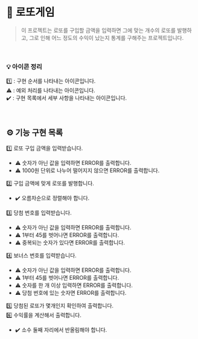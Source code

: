 # 💸 로또게임

> 이 프로젝트는 로또를 구입할 금액을 입력하면 그에 맞는 개수의 로또를 발행하고, 그로 인해 어느 정도의 수익이 났는지 통계를 구해주는 프로젝트입니다.

<br>

### 💡 아이콘 정리

1️⃣ : 구현 순서를 나타내는 아이콘입니다.  
⚠️ : 예외 처리를 나타내는 아이콘입니다.  
✔️ : 구현 목록에서 세부 사항을 나타내는 아이콘입니다.

<br>

## ⚙️ 기능 구현 목록

1️⃣ 로또 구입 금액을 입력받습니다.

- ⚠️ 숫자가 아닌 값을 입력하면 ERROR를 출력합니다.
- ⚠️ 1000원 단위로 나누어 떨어지지 않으면 ERROR를 출력합니다.

2️⃣ 구입 금액에 맞게 로또를 발행합니다.

- ✔️ 오름차순으로 정렬해야 합니다.

3️⃣ 당첨 번호를 입력받습니다.

- ⚠️ 숫자가 아닌 값을 입력하면 ERROR를 출력합니다.
- ⚠️ 1부터 45를 벗어나면 ERROR를 출력합니다.
- ⚠️ 중복되는 숫자가 있다면 ERROR를 출력합니다.

4️⃣ 보너스 번호를 입력받습니다.

- ⚠️ 숫자가 아닌 값을 입력하면 ERROR를 출력합니다.
- ⚠️ 1부터 45를 벗어나면 ERROR를 출력합니다.
- ⚠️ 숫자를 한 개 이상 입력하면 ERROR를 출력합니다.
- ⚠️ 당첨 번호에 있는 숫자면 ERROR를 출력합니다.

5️⃣ 당첨된 로또가 몇개인지 확인하여 출력합니다.  
6️⃣ 수익률을 계산해서 출력합니다.

- ✔️ 소수 둘째 자리에서 반올림해야 합니다.
